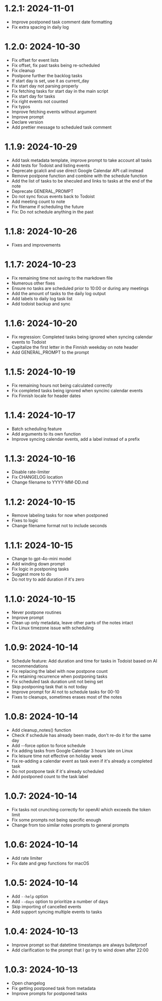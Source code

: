 # 1.2.1: 2024-11-01

* Improve postponed task comment date formatting
* Fix extra spacing in daily log

# 1.2.0: 2024-10-30

* Fix offset for event lists
* Fix offset, fix past tasks being re-scheduled
* Fix cleanup
* Postpone further the backlog tasks
* If start day is set, use it as current_day
* Fix start day not parsing properly
* Fix fetching tasks for start day in the main script
* Fix start day for tasks
* Fix right events not counted
* Fix typos
* Improve fetching events without argument
* Improve prompt
* Declare version
* Add prettier message to scheduled task comment

# 1.1.9: 2024-10-29

* Add task metadata template, improve prompt to take account all tasks
* Add tests for Todoist and listing events
* Deprecate gcalcli and use direct Google Calendar API call instead
* Remove postpone function and combine with the schedule function
* Add the list of tasks to be sheculed and links to tasks at the end of the note
* Deprecate GENERAL_PROMPT
* Do not sync focus events back to Todoist
* Add meeting count to note
* Fix filename if scheduling the future
* Fix: Do not schedule anything in the past

# 1.1.8: 2024-10-26

* Fixes and improvements

# 1.1.7: 2024-10-23

* Fix remaining time not saving to the markdown file
* Numerous other fixes
* Ensure no tasks are scheduled prior to 10:00 or during any meetings
* Add the amount of tasks to the daily log output
* Add labels to daily log task list
* Add todoist backup and sync

# 1.1.6: 2024-10-20

* Fix regression: Completed tasks being ignored when syncing calendar events to Todoist
* Capitalize the first letter in the Finnish weekday on note header
* Add GENERAL_PROMPT to the prompt

# 1.1.5: 2024-10-19

* Fix remaining hours not being calculated correctly
* Fix completed tasks being ignored when syncinc calendar events
* Fix Finnish locale for header dates

# 1.1.4: 2024-10-17

* Batch scheduling feature
* Add arguments to its own function
* Improve syncing calendar events, add a label instead of a prefix

# 1.1.3: 2024-10-16

* Disable rate-limiter
* Fix CHANGELOG location
* Change filename to YYYY-MM-DD.md

# 1.1.2: 2024-10-15

* Remove labeling tasks for now when postponed
* Fixes to logic
* Change filename format not to include seconds

# 1.1.1: 2024-10-15

* Change to gpt-4o-mini model
* Add winding down prompt
* Fix logic in postponing tasks
* Suggest more to do
* Do not try to add duration if it's zero

# 1.1.0: 2024-10-15

* Never postpone routines
* Improve prompt
* Clean up only metadata, leave other parts of the notes intact
* Fix Linux timezone issue with scheduling

# 1.0.9: 2024-10-14

* Schedule feature: Add duration and time for tasks in Todoist based on AI recommendations
* Fix replacing the label with now postpone count
* Fix retaining recurrence when postponing tasks
* Fix scheduled task duration unit not being set
* Skip postponing task that is not today
* Improve prompt for AI not to schedule tasks for 00-10
* Fixes to cleanups, sometimes erases most of the notes

# 1.0.8: 2024-10-14

* Add cleanup_notes() function
* Check if schedule has already been made, don't re-do it for the same day
* Add --force option to force schedule
* Fix adding tasks from Google Calendar 3 hours late on Linux
* Fix leisure time not effective on holiday week
* Fix re-adding a calendar event as task even if it's already a completed task
* Do not postpone task if it's already scheduled
* Add postponed count to the task label

# 1.0.7: 2024-10-14

* Fix tasks not crunching correctly for openAI which exceeds the token limit
* Fix some prompts not being specific enough
* Change from too similar notes prompts to general prompts

# 1.0.6: 2024-10-14

* Add rate limiter
* Fix date and grep functions for macOS

# 1.0.5: 2024-10-14

* Add `--help` option
* Add `--days` option to prioritize a number of days
* Skip importing of cancelled events
* Add support syncing multiple events to tasks

# 1.0.4: 2024-10-13

* Improve prompt so that datetime timestamps are always bulletproof
* Add clarification to the prompt that I go try to wind down after 22:00

# 1.0.3: 2024-10-13

* Open changelog
* Fix getting postponed task from metadata
* Improve prompts for postponed tasks